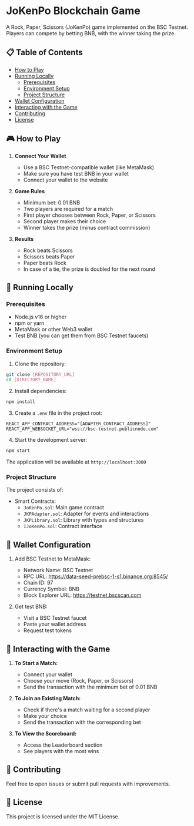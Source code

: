 # JoKenPo Blockchain Game

A Rock, Paper, Scissors (JoKenPo) game implemented on the BSC Testnet. Players can compete by betting BNB, with the winner taking the prize.

## 📋 Table of Contents

- [How to Play](#-how-to-play)
- [Running Locally](#-running-locally)
  - [Prerequisites](#prerequisites)
  - [Environment Setup](#environment-setup)
  - [Project Structure](#project-structure)
- [Wallet Configuration](#-wallet-configuration)
- [Interacting with the Game](#-interacting-with-the-game)
- [Contributing](#-contributing)
- [License](#-license)

## 🎮 How to Play

1. **Connect Your Wallet**
   - Use a BSC Testnet-compatible wallet (like MetaMask)
   - Make sure you have test BNB in your wallet
   - Connect your wallet to the website

2. **Game Rules**
   - Minimum bet: 0.01 BNB
   - Two players are required for a match
   - First player chooses between Rock, Paper, or Scissors
   - Second player makes their choice
   - Winner takes the prize (minus contract commission)

3. **Results**
   - Rock beats Scissors
   - Scissors beats Paper
   - Paper beats Rock
   - In case of a tie, the prize is doubled for the next round

## 🚀 Running Locally

### Prerequisites

- Node.js v16 or higher
- npm or yarn
- MetaMask or other Web3 wallet
- Test BNB (you can get them from BSC Testnet faucets)

### Environment Setup

1. Clone the repository:
```bash
git clone [REPOSITORY_URL]
cd [DIRECTORY_NAME]
```

2. Install dependencies:
```bash
npm install
```

3. Create a `.env` file in the project root:
```env
REACT_APP_CONTRACT_ADDRESS="[ADAPTER_CONTRACT_ADDRESS]"
REACT_APP_WEBSOCKET_URL="wss://bsc-testnet.publicnode.com"
```

4. Start the development server:
```bash
npm start
```

The application will be available at `http://localhost:3000`

### Project Structure

The project consists of:
- Smart Contracts:
  - `JoKenPo.sol`: Main game contract
  - `JKPAdapter.sol`: Adapter for events and interactions
  - `JKPLibrary.sol`: Library with types and structures
  - `IJoKenPo.sol`: Contract interface

## 🔧 Wallet Configuration

1. Add BSC Testnet to MetaMask:
   - Network Name: BSC Testnet
   - RPC URL: https://data-seed-prebsc-1-s1.binance.org:8545/
   - Chain ID: 97
   - Currency Symbol: BNB
   - Block Explorer URL: https://testnet.bscscan.com

2. Get test BNB:
   - Visit a BSC Testnet faucet
   - Paste your wallet address
   - Request test tokens

## 📱 Interacting with the Game

1. **To Start a Match:**
   - Connect your wallet
   - Choose your move (Rock, Paper, or Scissors)
   - Send the transaction with the minimum bet of 0.01 BNB

2. **To Join an Existing Match:**
   - Check if there's a match waiting for a second player
   - Make your choice
   - Send the transaction with the corresponding bet

3. **To View the Scoreboard:**
   - Access the Leaderboard section
   - See players with the most wins

## 🤝 Contributing

Feel free to open issues or submit pull requests with improvements.

## 📄 License

This project is licensed under the MIT License.
